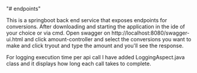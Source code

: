 "# endpoints" 

This is a springboot back end service that exposes endpoints for conversions.
After downloading and starting the application in the ide of your choice or via cmd.
Open swagger on http://localhost:8080/swagger-ui.html and click amount-controller
and select the conversions you want to make and click tryout and type the amount
and you'll see the response.

For logging execution time per api call I have added LoggingAspect.java class and it
displays how long each call takes to complete.




